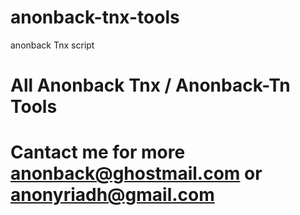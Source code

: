 # anonback-tnx-tools
anonback Tnx script
# All Anonback Tnx / Anonback-Tn Tools
# Cantact me for more anonback@ghostmail.com or anonyriadh@gmail.com
